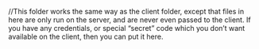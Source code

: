 
//This folder works the same way as the client folder, except that files in here are only run on the server, and are never even passed to the client. If you have any credentials, or special “secret” code which you don’t want available on the client, then you can put it here.

